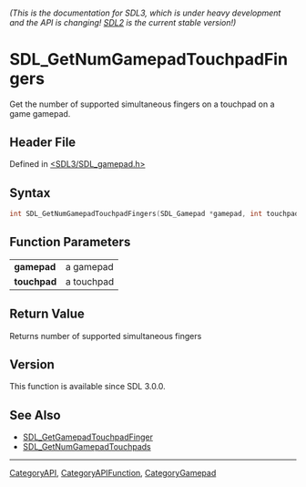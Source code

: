 ###### (This is the documentation for SDL3, which is under heavy development and the API is changing! [SDL2](https://wiki.libsdl.org/SDL2/) is the current stable version!)
# SDL_GetNumGamepadTouchpadFingers

Get the number of supported simultaneous fingers on a touchpad on a game gamepad.

## Header File

Defined in [<SDL3/SDL_gamepad.h>](https://github.com/libsdl-org/SDL/blob/main/include/SDL3/SDL_gamepad.h)

## Syntax

```c
int SDL_GetNumGamepadTouchpadFingers(SDL_Gamepad *gamepad, int touchpad);

```

## Function Parameters

|                  |            |
| ---------------- | ---------- |
| **gamepad**      | a gamepad  |
| **touchpad**     | a touchpad |

## Return Value

Returns number of supported simultaneous fingers

## Version

This function is available since SDL 3.0.0.

## See Also

- [SDL_GetGamepadTouchpadFinger](SDL_GetGamepadTouchpadFinger)
- [SDL_GetNumGamepadTouchpads](SDL_GetNumGamepadTouchpads)

----
[CategoryAPI](CategoryAPI), [CategoryAPIFunction](CategoryAPIFunction), [CategoryGamepad](CategoryGamepad)

